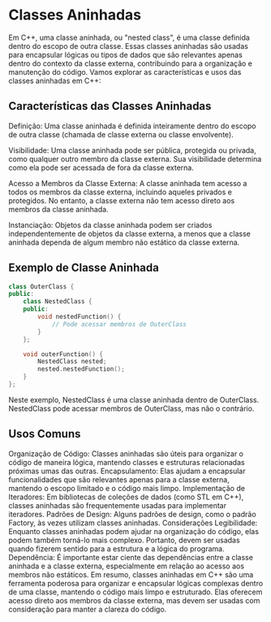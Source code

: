 # Classes Aninhadas

Em C++, uma classe aninhada, ou "nested class", é uma classe definida dentro do escopo de outra classe. Essas classes aninhadas são usadas para encapsular lógicas ou tipos de dados que são relevantes apenas dentro do contexto da classe externa, contribuindo para a organização e manutenção do código. Vamos explorar as características e usos das classes aninhadas em C++:

## Características das Classes Aninhadas

Definição: Uma classe aninhada é definida inteiramente dentro do escopo de outra classe (chamada de classe externa ou classe envolvente).

Visibilidade: Uma classe aninhada pode ser pública, protegida ou privada, como qualquer outro membro da classe externa. Sua visibilidade determina como ela pode ser acessada de fora da classe externa.

Acesso a Membros da Classe Externa: A classe aninhada tem acesso a todos os membros da classe externa, incluindo aqueles privados e protegidos. No entanto, a classe externa não tem acesso direto aos membros da classe aninhada.

Instanciação: Objetos da classe aninhada podem ser criados independentemente de objetos da classe externa, a menos que a classe aninhada dependa de algum membro não estático da classe externa.

## Exemplo de Classe Aninhada

```cpp
class OuterClass {
public:
    class NestedClass {
    public:
        void nestedFunction() {
            // Pode acessar membros de OuterClass
        }
    };

    void outerFunction() {
        NestedClass nested;
        nested.nestedFunction();
    }
};
```

Neste exemplo, NestedClass é uma classe aninhada dentro de OuterClass. NestedClass pode acessar membros de OuterClass, mas não o contrário.

## Usos Comuns

Organização de Código: Classes aninhadas são úteis para organizar o código de maneira lógica, mantendo classes e estruturas relacionadas próximas umas das outras.
Encapsulamento: Elas ajudam a encapsular funcionalidades que são relevantes apenas para a classe externa, mantendo o escopo limitado e o código mais limpo.
Implementação de Iteradores: Em bibliotecas de coleções de dados (como STL em C++), classes aninhadas são frequentemente usadas para implementar iteradores.
Padrões de Design: Alguns padrões de design, como o padrão Factory, às vezes utilizam classes aninhadas.
Considerações
Legibilidade: Enquanto classes aninhadas podem ajudar na organização do código, elas podem também torná-lo mais complexo. Portanto, devem ser usadas quando fizerem sentido para a estrutura e a lógica do programa.
Dependência: É importante estar ciente das dependências entre a classe aninhada e a classe externa, especialmente em relação ao acesso aos membros não estáticos.
Em resumo, classes aninhadas em C++ são uma ferramenta poderosa para organizar e encapsular lógicas complexas dentro de uma classe, mantendo o código mais limpo e estruturado. Elas oferecem acesso direto aos membros da classe externa, mas devem ser usadas com consideração para manter a clareza do código.
